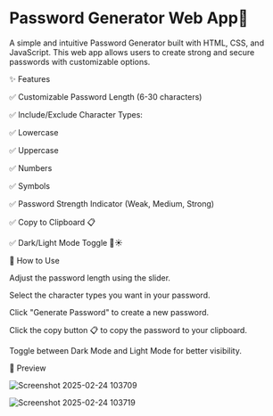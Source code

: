 # Password Generator Web App🔑


A simple and intuitive Password Generator built with HTML, CSS, and JavaScript. This web app allows users to create strong and secure passwords with customizable options.

✨ Features

✅ Customizable Password Length (6-30 characters)

✅ Include/Exclude Character Types:

✅ Lowercase

✅ Uppercase

✅ Numbers

✅ Symbols

✅ Password Strength Indicator (Weak, Medium, Strong)

✅ Copy to Clipboard 📋

✅ Dark/Light Mode Toggle 🌙☀️


🚀 How to Use

Adjust the password length using the slider.

Select the character types you want in your password.

Click "Generate Password" to create a new password.

Click the copy button 📋 to copy the password to your clipboard.

Toggle between Dark Mode and Light Mode for better visibility.


🎨 Preview

![Screenshot 2025-02-24 103709](https://github.com/user-attachments/assets/8f31d105-9dc1-4965-b1b7-bf5cec8cb84e)

![Screenshot 2025-02-24 103719](https://github.com/user-attachments/assets/95f64ef0-4ace-4eda-84b7-4df585c34fb0)
